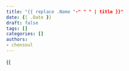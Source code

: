 ```yaml
---
title: "{{ replace .Name "-" " " | title }}"
date: {{ .Date }}
draft: false
tags: []
categories: []
authors:
- chensoul
---
```


{{<audio src="audios/here_after_us.mp3" caption="《后来的我们 - 五月天》" >}}
